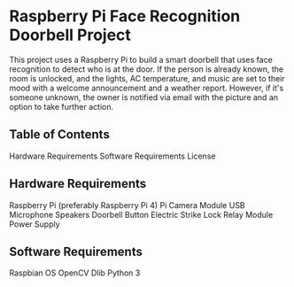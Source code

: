 # Raspberry Pi Face Recognition Doorbell Project

This project uses a Raspberry Pi to build a smart doorbell that uses face recognition to detect who is at the door. If the person is already known, the room is unlocked, and the lights, AC temperature, and music are set to their mood with a welcome announcement and a weather report. However, if it's someone unknown, the owner is notified via email with the picture and an option to take further action.

## Table of Contents

Hardware Requirements
Software Requirements
License

## Hardware Requirements

Raspberry Pi (preferably Raspberry Pi 4)
Pi Camera Module
USB Microphone
Speakers
Doorbell Button
Electric Strike Lock
Relay Module
Power Supply


## Software Requirements

Raspbian OS
OpenCV
Dlib
Python 3
